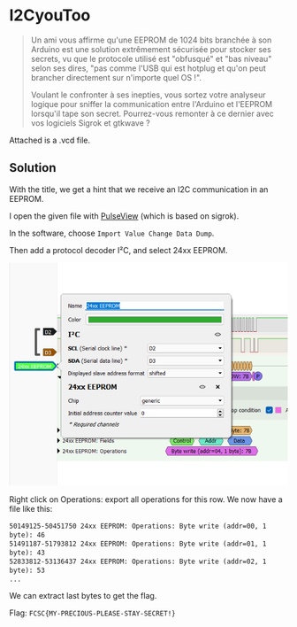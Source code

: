 # I2CyouToo

> Un ami vous affirme qu'une EEPROM de 1024 bits branchée à son Arduino est une solution extrêmement sécurisée pour stocker ses secrets, vu que le protocole utilisé est "obfusqué" et "bas niveau" selon ses dires, "pas comme l'USB qui est hotplug et qu'on peut brancher directement sur n'importe quel OS !".
>
> Voulant le confronter à ses inepties, vous sortez votre analyseur logique pour sniffer la communication entre l'Arduino et l'EEPROM lorsqu'il tape son secret. Pourrez-vous remonter à ce dernier avec vos logiciels Sigrok et gtkwave ?

Attached is a .vcd file.

## Solution

With the title, we get a hint that we receive an I2C communication in an EEPROM.

I open the given file with [PulseView](https://sigrok.org/wiki/PulseView) (which is based on sigrok).

In the software, choose `Import Value Change Data Dump`.

Then add a protocol decoder I²C, and select 24xx EEPROM.

![](../images/i2c_24xxEEPROM.png)

Right click on Operations: export all operations for this row.
We now have a file like this:

```
50149125-50451750 24xx EEPROM: Operations: Byte write (addr=00, 1 byte): 46
51491187-51793812 24xx EEPROM: Operations: Byte write (addr=01, 1 byte): 43
52833812-53136437 24xx EEPROM: Operations: Byte write (addr=02, 1 byte): 53
...
```

We can extract last bytes to get the flag.

Flag: `FCSC{MY-PRECIOUS-PLEASE-STAY-SECRET!}`
